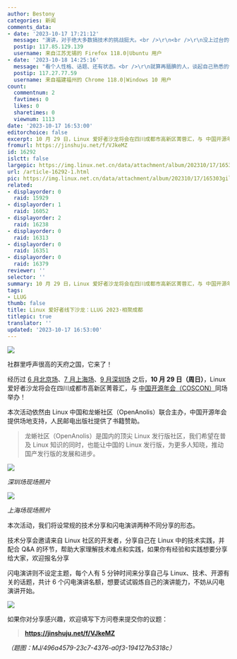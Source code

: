 ```yaml
---
author: Bestony
categories: 新闻
comments_data:
- date: '2023-10-17 17:21:12'
  message: "演讲，对于绝大多数搞技术的挑战挺大。<br />\r\n<br />\r\n没上过台的害怕，上过的觉得也就那样。"
  postip: 117.85.129.139
  username: 来自江苏无锡的 Firefox 118.0|Ubuntu 用户
- date: '2023-10-18 14:25:16'
  message: "看个人性格、话题、还有状态。<br />\r\n就算再腼腆的人，谈起自己熟悉的领域，只要能清晰表达自己的观点，就已经是很棒的演讲了"
  postip: 117.27.77.59
  username: 来自福建福州的 Chrome 118.0|Windows 10 用户
count:
  commentnum: 2
  favtimes: 0
  likes: 0
  sharetimes: 0
  viewnum: 1113
date: '2023-10-17 16:53:00'
editorchoice: false
excerpt: 10 月 29 日，Linux 爱好者沙龙将会在四川成都市高新区菁蓉汇，与 中国开源年会（COSCON）同场举办！
fromurl: https://jinshuju.net/f/VJkeMZ
id: 16292
islctt: false
largepic: https://img.linux.net.cn/data/attachment/album/202310/17/165303gilg8g57gijm1rj8.jpg
url: /article-16292-1.html
pic: https://img.linux.net.cn/data/attachment/album/202310/17/165303gilg8g57gijm1rj8.jpg.thumb.jpg
related:
- displayorder: 0
  raid: 15929
- displayorder: 1
  raid: 16052
- displayorder: 2
  raid: 16238
- displayorder: 0
  raid: 16313
- displayorder: 0
  raid: 16351
- displayorder: 0
  raid: 16379
reviewer: ''
selector: ''
summary: 10 月 29 日，Linux 爱好者沙龙将会在四川成都市高新区菁蓉汇，与 中国开源年会（COSCON）同场举办！
tags:
- LLUG
thumb: false
title: Linux 爱好者线下沙龙：LLUG 2023·相聚成都
titlepic: true
translator: ''
updated: '2023-10-17 16:53:00'
---
```


![](https://img.linux.net.cn/data/attachment/album/202310/17/165303gilg8g57gijm1rj8.jpg)


社群里呼声很高的天府之国，它来了！


经历过 [6 月北京场](/article-15929-1.html)、[7 月上海场](/article-16052-1.html)、[9 月深圳场](/article-16238-1.html) 之后，**10 月 29 日（周日）**，Linux 爱好者沙龙将会在四川成都市高新区菁蓉汇，与 [中国开源年会（COSCON）](https://kaiyuanshe.cn/activity/coscon-2023)同场举办！


本次活动依然由 Linux 中国和龙蜥社区（OpenAnolis）联合主办，中国开源年会提供场地支持，人民邮电出版社提供了书籍赞助。



> 
> 龙蜥社区（OpenAnolis）是国内的顶尖 Linux 发行版社区，我们希望在普及 Linux 知识的同时，也能让中国的 Linux 发行版，为更多人知晓，推动国产发行版的发展和进步。 
> 
> 
> 


![](https://img.linux.net.cn/data/attachment/album/202310/17/164007xc6eo9rhe46hhtrh.jpg)


*深圳场现场照片*


![](https://img.linux.net.cn/data/attachment/album/202310/17/164030ndjcrdiudcm9oovx.jpg)


*上海场现场照片*


本次活动，我们将设常规的技术分享和闪电演讲两种不同分享的形态。


技术分享会邀请来自 Linux 社区的开发者，分享自己在 Linux 中的技术实践，并配合 Q&A 的环节，帮助大家理解技术难点和实践，如果你有经验和实践想要分享给大家，欢迎报名分享


闪电演讲则不设定主题，每个人有 5 分钟时间来分享自己与 Linux、技术、开源有关的话题，共计 6 个闪电演讲名额，想要试试锻炼自己的演讲能力，不妨从闪电演讲开始。


![](https://img.linux.net.cn/data/attachment/album/202310/17/164149tn6kwvmkz16uokkn.png)


如果你对分享感兴趣，欢迎填写下方问卷来提交你的议题：



> 
> **<https://jinshuju.net/f/VJkeMZ>**
> 
> 
> 


*（题图：MJ/496a4579-23c7-4376-a0f3-194127b5318c）*